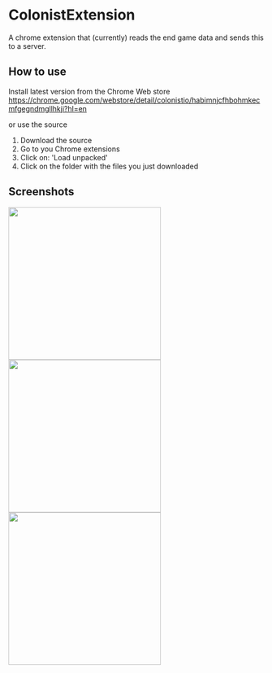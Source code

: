 # ColonistExtension

A chrome extension that (currently) reads the end game data and sends this to a server.

## How to use
Install latest version from the Chrome Web store
https://chrome.google.com/webstore/detail/colonistio/habimnjcfhbohmkecmfgegndmgllhkji?hl=en

or use the source
1. Download the source
2. Go to you Chrome extensions
3. Click on: 'Load unpacked'
4. Click on the folder with the files you just downloaded

## Screenshots

<img src="https://user-images.githubusercontent.com/13018117/128939857-2da917b2-0d8d-438d-bc62-9f3f37869275.png" width="300">
<img src="https://user-images.githubusercontent.com/13018117/128939913-74c44b51-ea16-4242-95b6-c8c3958acf3e.png" width="300">
<img src="https://user-images.githubusercontent.com/13018117/129202633-5e9613d3-8d6d-418c-8082-ef546850f667.png" width="300">
